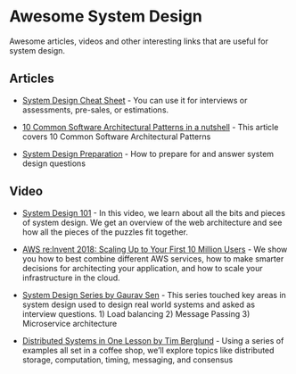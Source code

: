 
# Awesome System Design

Awesome articles, videos and other interesting links that are useful for system design.

Articles
----------------------

- [System Design Cheat Sheet](https://medium.com/@nvashanin/system-design-cheat-sheet-762810f95fb6) - You can use it for interviews or assessments, pre-sales, or estimations.

- [10 Common Software Architectural Patterns in a nutshell](https://towardsdatascience.com/10-common-software-architectural-patterns-in-a-nutshell-a0b47a1e9013) - This article covers 10 Common Software Architectural Patterns

- [System Design Preparation](https://github.com/shashank88/system_design) - How to prepare for and answer system design questions


Video
----------------------

- [System Design 101](https://www.youtube.com/watch?v=Y-Gl4HEyeUQ) - In this video, we learn about all the bits and pieces of system design. We get an overview of the web architecture and see how all the pieces of the puzzles fit together.

- [AWS re:Invent 2018: Scaling Up to Your First 10 Million Users](https://www.youtube.com/watch?v=Ma3xWDXTxRg) - We show you how to best combine different AWS services, how to make smarter decisions for architecting your application, and how to scale your infrastructure in the cloud.

- [System Design Series by Gaurav Sen](https://www.youtube.com/playlist?list=PLMCXHnjXnTnvo6alSjVkgxV-VH6EPyvoX) - This series touched key areas in system design used to design real world systems and asked as interview questions. 1) Load balancing 2) Message Passing 3) Microservice architecture

- [Distributed Systems in One Lesson by Tim Berglund](https://www.youtube.com/watch?v=Y6Ev8GIlbxc) - Using a series of examples all set in a coffee shop, we’ll explore topics like distributed storage, computation, timing, messaging, and consensus
